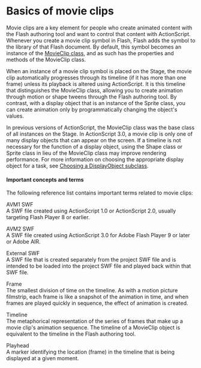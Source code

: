 # Basics of movie clips

Movie clips are a key element for people who create animated content with the
Flash authoring tool and want to control that content with ActionScript.
Whenever you create a movie clip symbol in Flash, Flash adds the symbol to the
library of that Flash document. By default, this symbol becomes an instance of
the
[MovieClip class](https://help.adobe.com/en_US/FlashPlatform/reference/actionscript/3/flash/display/MovieClip.html),
and as such has the properties and methods of the MovieClip class.

When an instance of a movie clip symbol is placed on the Stage, the movie clip
automatically progresses through its timeline (if it has more than one frame)
unless its playback is altered using ActionScript. It is this timeline that
distinguishes the MovieClip class, allowing you to create animation through
motion or shape tweens through the Flash authoring tool. By contrast, with a
display object that is an instance of the Sprite class, you can create animation
only by programmatically changing the object's values.

In previous versions of ActionScript, the MovieClip class was the base class of
all instances on the Stage. In ActionScript 3.0, a movie clip is only one of
many display objects that can appear on the screen. If a timeline is not
necessary for the function of a display object, using the Shape class or Sprite
class in lieu of the MovieClip class may improve rendering performance. For more
information on choosing the appropriate display object for a task, see
[Choosing a DisplayObject subclass](../display-programming/working-with-display-objects/choosing-a-displayobject-subclass.md).

#### Important concepts and terms

The following reference list contains important terms related to movie clips:

AVM1 SWF  
A SWF file created using ActionScript 1.0 or ActionScript 2.0, usually targeting
Flash Player 8 or earlier.

AVM2 SWF  
A SWF file created using ActionScript 3.0 for Adobe Flash Player 9 or later or
Adobe AIR.

External SWF  
A SWF file that is created separately from the project SWF file and is intended
to be loaded into the project SWF file and played back within that SWF file.

Frame  
The smallest division of time on the timeline. As with a motion picture
filmstrip, each frame is like a snapshot of the animation in time, and when
frames are played quickly in sequence, the effect of animation is created.

Timeline  
The metaphorical representation of the series of frames that make up a movie
clip's animation sequence. The timeline of a MovieClip object is equivalent to
the timeline in the Flash authoring tool.

Playhead  
A marker identifying the location (frame) in the timeline that is being
displayed at a given moment.
